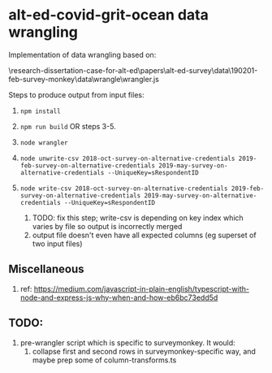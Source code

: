 # alt-ed-covid-grit-ocean data wrangling

Implementation of data wrangling based on:

\research-dissertation-case-for-alt-ed\papers\alt-ed-survey\data\190201-feb-survey-monkey\data\wrangle\wrangler.js

Steps to produce output from input files:

1. `npm install`

2. `npm run build` OR steps 3-5.

3. `node wrangler`

4. `node unwrite-csv 2018-oct-survey-on-alternative-credentials 2019-feb-survey-on-alternative-credentials 2019-may-survey-on-alternative-credentials --UniqueKey=sRespondentID`

5. `node write-csv 2018-oct-survey-on-alternative-credentials 2019-feb-survey-on-alternative-credentials 2019-may-survey-on-alternative-credentials --UniqueKey=sRespondentID`
   1. TODO: fix this step; write-csv is depending on key index which varies by file so output is incorrectly merged
   2. output file doesn't even have all expected columns (eg superset of two input files)

## Miscellaneous

1. ref: https://medium.com/javascript-in-plain-english/typescript-with-node-and-express-js-why-when-and-how-eb6bc73edd5d

## TODO:

1. pre-wrangler script which is specific to surveymonkey. It would:
   1. collapse first and second rows in surveymonkey-specific way, and maybe prep some of column-transforms.ts
